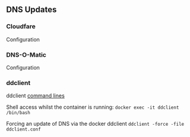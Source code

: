 ## DNS Updates

### Cloudfare

Configuration

### DNS-O-Matic

Configuration

### ddclient

ddclient [command lines](https://sourceforge.net/p/ddclient/wiki/usage/)

Shell access whilst the container is running: ```docker exec -it ddclient /bin/bash```

Forcing an update of DNS via the docker ddclient ```ddclient -force -file ddclient.conf```
